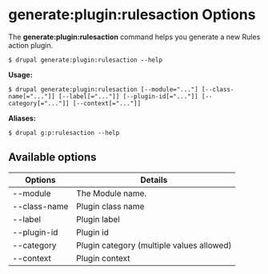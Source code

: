 # generate:plugin:rulesaction Options
  The **generate:plugin:rulesaction** command helps you generate a new Rules action plugin.

```
$ drupal generate:plugin:rulesaction --help
```
**Usage:**
```
$ drupal generate:plugin:rulesaction [--module="..."] [--class-name[="..."]] [--label[="..."]] [--plugin-id[="..."]] [--category[="..."]] [--context[="..."]]
```
**Aliases:**
```
$ drupal g:p:rulesaction --help
```
## Available options
Options | Details
------------ |-------------
--module    |          The Module name.
--class-name |         Plugin class name
--label       |        Plugin label
--plugin-id    |       Plugin id
--category     |       Plugin category (multiple values allowed)
--context       |      Plugin context
